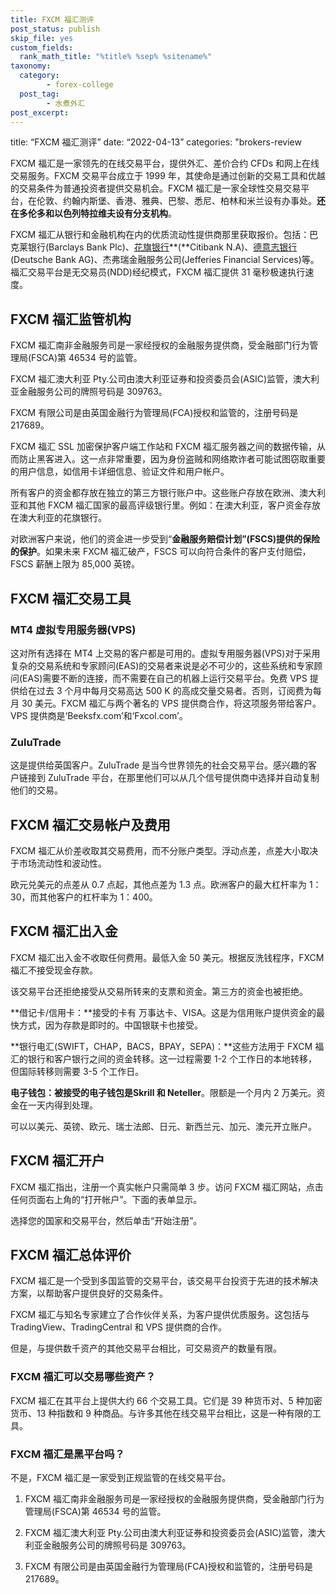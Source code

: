 ```yaml
---
title: FXCM 福汇测评
post_status: publish
skip_file: yes
custom_fields:
  rank_math_title: "%title% %sep% %sitename%"
taxonomy:
  category:
        - forex-college
  post_tag:
        - 水煮外汇
post_excerpt: 
---
```

title: “FXCM 福汇测评” date: “2022-04-13” categories: "brokers-review

FXCM 福汇是一家领先的在线交易平台，提供外汇、差价合约 CFDs 和网上在线交易服务。FXCM 交易平台成立于 1999 年，其使命是通过创新的交易工具和优越的交易条件为普通投资者提供交易机会。FXCM 福汇是一家全球性交易交易平台，在伦敦、约翰内斯堡、香港、雅典、巴黎、悉尼、柏林和米兰设有办事处。**还在多伦多和以色列特拉维夫设有分支机构**。

FXCM 福汇从银行和金融机构在内的优质流动性提供商那里获取报价。包括：巴克莱银行(Barclays Bank Plc)、[花旗银行](https://www.citibank.com.cn/)**(**Citibank N.A)、[德意志银行](https://china.db.com/china/)(Deutsche Bank AG)、杰弗瑞金融服务公司(Jefferies Financial Services)等。福汇交易平台是无交易员(NDD)经纪模式，FXCM 福汇提供 31 毫秒极速执行速度。

## **FXCM 福汇监管机构**

FXCM 福汇南非金融服务司是一家经授权的金融服务提供商，受金融部门行为管理局(FSCA)第 46534 号的监管。

FXCM 福汇澳大利亚 Pty.公司由澳大利亚证券和投资委员会(ASIC)监管，澳大利亚金融服务公司的牌照号码是 309763。

FXCM 有限公司是由英国金融行为管理局(FCA)授权和监管的，注册号码是 217689。

FXCM 福汇 SSL 加密保护客户端工作站和 FXCM 福汇服务器之间的数据传输，从而防止黑客进入。这一点非常重要，因为身份盗贼和网络欺诈者可能试图窃取重要的用户信息，如信用卡详细信息、验证文件和用户帐户。

所有客户的资金都存放在独立的第三方银行账户中。这些账户存放在欧洲、澳大利亚和其他 FXCM 福汇国家的最高评级银行里。例如：在澳大利亚，客户资金存放在澳大利亚的花旗银行。

对欧洲客户来说，他们的资金进一步受到“**金融服务赔偿计划”(FSCS)提供的保险的保护**。如果未来 FXCM 福汇破产，FSCS 可以向符合条件的客户支付赔偿，FSCS 薪酬上限为 85,000 英镑。

## **FXCM 福汇交易工具**

### **MT4 虚拟专用服务器(VPS)**

这对所有选择在 MT4 上交易的客户都是可用的。虚拟专用服务器(VPS)对于采用复杂的交易系统和专家顾问(EAS)的交易者来说是必不可少的，这些系统和专家顾问(EAS)需要不断的连接，而不需要在自己的机器上运行交易平台。免费 VPS 提供给在过去 3 个月中每月交易高达 500 K 的高成交量交易者。否则，订阅费为每月 30 美元。FXCM 福汇与两个著名的 VPS 提供商合作，将这项服务带给客户。VPS 提供商是‘Beeksfx.com’和‘Fxcol.com’。

### **ZuluTrade**

这是提供给英国客户。ZuluTrade 是当今世界领先的社会交易平台。感兴趣的客户链接到 ZuluTrade 平台，在那里他们可以从几个信号提供商中选择并自动复制他们的交易。

## **FXCM 福汇交易帐户及费用**

FXCM 福汇从价差收取其交易费用，而不分账户类型。浮动点差，点差大小取决于市场流动性和波动性。

欧元兑美元的点差从 0.7 点起，其他点差为 1.3 点。欧洲客户的最大杠杆率为 1：30，而其他客户的杠杆率为 1：400。

## **FXCM 福汇出入金**

FXCM 福汇出入金不收取任何费用。最低入金 50 美元。根据反洗钱程序，FXCM 福汇不接受现金存款。

该交易平台还拒绝接受从交易所转来的支票和资金。第三方的资金也被拒绝。

**借记卡/信用卡：**接受的卡有 万事达卡、VISA。这是为信用账户提供资金的最快方式，因为存款是即时的。中国银联卡也接受。

**银行电汇(SWIFT，CHAP，BACS，BPAY，SEPA)：**这些方法用于 FXCM 福汇的银行和客户银行之间的资金转移。这一过程需要 1-2 个工作日的本地转移，但国际转移则需要 3-5 个工作日。

**电子钱包：**被接受的电子钱包是**Skrill 和 Neteller**。限额是一个月内 2 万美元。资金在一天内得到处理。

可以以美元、英镑、欧元、瑞士法郎、日元、新西兰元、加元、澳元开立账户。

## **FXCM 福汇开户**

FXCM 福汇指出，注册一个真实帐户只需简单 3 步。访问 FXCM 福汇网站，点击任何页面右上角的“打开帐户”。下面的表单显示。

选择您的国家和交易平台，然后单击“开始注册”。

## **FXCM 福汇总体评价**

FXCM 福汇是一个受到多国监管的交易平台，该交易平台投资于先进的技术解决方案，以帮助客户提供良好的交易条件。

FXCM 福汇与知名专家建立了合作伙伴关系，为客户提供优质服务。这包括与 TradingView、TradingCentral 和 VPS 提供商的合作。

但是，与提供数千资产的其他交易平台相比，可交易资产的数量有限。

### **FXCM 福汇可以交易哪些资产？**

FXCM 福汇在其平台上提供大约 66 个交易工具。它们是 39 种货币对、5 种加密货币、13 种指数和 9 种商品。与许多其他在线交易平台相比，这是一种有限的工具。

### FXCM 福汇是黑平台吗？

不是，FXCM 福汇是一家受到正规监管的在线交易平台。

1. FXCM 福汇南非金融服务司是一家经授权的金融服务提供商，受金融部门行为管理局(FSCA)第 46534 号的监管。

1. FXCM 福汇澳大利亚 Pty.公司由澳大利亚证券和投资委员会(ASIC)监管，澳大利亚金融服务公司的牌照号码是 309763。

1. FXCM 有限公司是由英国金融行为管理局(FCA)授权和监管的，注册号码是 217689。